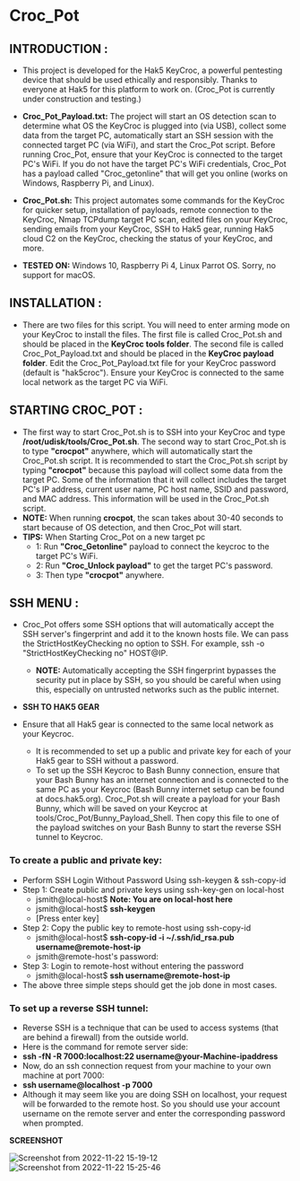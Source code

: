 # Croc_Pot
## INTRODUCTION :
* This project is developed for the Hak5 KeyCroc, a powerful pentesting device that should be used ethically and responsibly. Thanks to everyone at Hak5 for this platform to work on. (Croc_Pot is currently under construction and testing.)

* **Croc_Pot_Payload.txt:**
The project will start an OS detection scan to determine what OS the KeyCroc is plugged into (via USB), collect some data from the target PC, automatically start an SSH session with the connected target PC (via WiFi), and start the Croc_Pot script. Before running Croc_Pot, ensure that your KeyCroc is connected to the target PC's WiFi. If you do not have the target PC's WiFi credentials, Croc_Pot has a payload called "Croc_getonline" that will get you online (works on Windows, Raspberry Pi, and Linux).

* **Croc_Pot.sh:**
This project automates some commands for the KeyCroc for quicker setup, installation of payloads, remote connection to the KeyCroc, Nmap TCPdump target PC scan, edited files on your KeyCroc, sending emails from your KeyCroc, SSH to Hak5 gear, running Hak5 cloud C2 on the KeyCroc, checking the status of your KeyCroc, and more. 

* **TESTED ON:**
  Windows 10, Raspberry Pi 4, Linux Parrot OS. Sorry, no support for macOS.

## INSTALLATION :

* There are two files for this script. You will need to enter arming mode on your KeyCroc to install the files. The first file is called Croc_Pot.sh and should be placed in the **KeyCroc tools folder**. The second file is called Croc_Pot_Payload.txt and should be placed in the **KeyCroc payload folder**. Edit the Croc_Pot_Payload.txt file for your KeyCroc password (default is "hak5croc"). Ensure your KeyCroc is connected to the same local network as the target PC via WiFi.

## STARTING CROC_POT :

  - The first way to start Croc_Pot.sh is to SSH into your KeyCroc and type **/root/udisk/tools/Croc_Pot.sh**. The second way to start Croc_Pot.sh is to type **"crocpot"** anywhere, which will automatically start the Croc_Pot.sh script. It is recommended to start the Croc_Pot.sh script by typing **"crocpot"** because this payload will collect some data from the target PC. Some of the information that it will collect includes the target PC's IP address, current user name, PC host name, SSID and password, and MAC address. This information will be used in the Croc_Pot.sh script. 
  - **NOTE:** When running **crocpot**, the scan takes about 30-40 seconds to start because of OS detection, and then Croc_Pot will start.
  - **TIPS:** When Starting Croc_Pot on a new target pc
    - 1: Run **"Croc_Getonline"** payload to connect the keycroc to the target PC's WiFi.
    - 2: Run **"Croc_Unlock payload"** to get the target PC's password.
    - 3: Then type **"crocpot"** anywhere.

## SSH MENU :

 * Croc_Pot offers some SSH options that will automatically accept the SSH server's fingerprint and add it to the known hosts file. We can pass the StrictHostKeyChecking no option to SSH. For example, ssh -o "StrictHostKeyChecking no" HOST@IP.
   - **NOTE:** Automatically accepting the SSH fingerprint bypasses the security put in place by SSH, so you should be careful when using this, especially on untrusted networks such as the public internet.

 * **SSH TO HAK5 GEAR**
 * Ensure that all Hak5 gear is connected to the same local network as your Keycroc.
   - It is recommended to set up a public and private key for each of your Hak5 gear to SSH without a password.
   - To set up the SSH Keycroc to Bash Bunny connection, ensure that your Bash Bunny has an internet connection and is connected to the same PC as your Keycroc (Bash Bunny internet setup can be found at docs.hak5.org). Croc_Pot.sh will create a payload for your Bash Bunny, which will be saved on your Keycroc at tools/Croc_Pot/Bunny_Payload_Shell. Then copy this file to one of the payload switches on your Bash Bunny to start the reverse SSH tunnel to Keycroc.

### To create a public and private key:
* Perform SSH Login Without Password Using ssh-keygen & ssh-copy-id
* Step 1: Create public and private keys using ssh-key-gen on local-host
  - jsmith@local-host$ **Note: You are on local-host here**
  - jsmith@local-host$ **ssh-keygen**
  - [Press enter key]
 * Step 2: Copy the public key to remote-host using ssh-copy-id
   - jsmith@local-host$ **ssh-copy-id -i ~/.ssh/id_rsa.pub username@remote-host-ip**
   - jsmith@remote-host's password:
 * Step 3: Login to remote-host without entering the password
   - jsmith@local-host$ **ssh username@remote-host-ip**
 * The above three simple steps should get the job done in most cases.
 
 ### To set up a reverse SSH tunnel:
   - Reverse SSH is a technique that can be used to access systems (that are behind a firewall) from the outside world.
   - Here is the command for remote server side:
   - **ssh -fN -R 7000:localhost:22 username@your-Machine-ipaddress**
   - Now, do an ssh connection request from your machine to your own machine at port 7000:
   - **ssh username@localhost -p 7000**
   - Although it may seem like you are doing SSH on localhost, your request will be forwarded to the remote host. So you should use your account username on the remote server and enter the corresponding password when prompted.
   
   **SCREENSHOT**
   
![Screenshot from 2022-11-22 15-19-12](https://user-images.githubusercontent.com/71735542/203413363-a9bcc7e6-8b92-42e7-b8df-bde839439f61.png)
![Screenshot from 2022-11-22 15-25-46](https://user-images.githubusercontent.com/71735542/203414390-4a1b8808-dc07-4c9a-b781-648e7f14f2cb.png)
